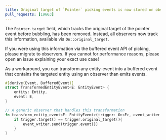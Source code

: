 ```yaml
---
title: Original target of `Pointer` picking events is now stored on observers
pull_requests: [19663]
---
```


The `Pointer.target` field, which tracks the original target of the pointer event before bubbling, has been removed.
Instead, all observers now track this information, available via `On::original_target`.

If you were using this information via the buffered event API of picking, please migrate to observers.
If you cannot for performance reasons, please open an issue explaining your exact use case!

As a workaround, you can transform any entity-event into a buffered event that contains the targeted entity using
an observer than emits events.

```rust
#[derive(Event, BufferedEvent)]
struct TransformedEntityEvent<E: EntityEvent> {
    entity: Entity,
    event: E,
}

// A generic observer that handles this transformation
fn transform_entity_event<E: EntityEvent>(trigger: On<E>, event_writer: EventWriter<TransformedEntityEvent<E>>){
    if trigger.target() == trigger.original_target(){
        event_writer.send(trigger.event())
    }
}
```
